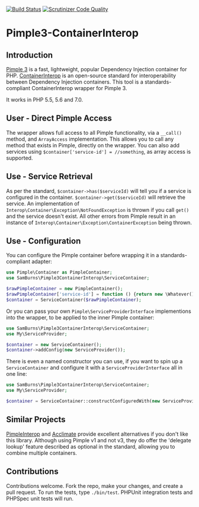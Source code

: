 [![Build Status](https://travis-ci.org/Sam-Burns/pimple3-containerinterop.svg?branch=master)](https://travis-ci.org/Sam-Burns/pimple3-containerinterop)
[![Scrutinizer Code Quality](https://scrutinizer-ci.com/g/Sam-Burns/pimple3-containerinterop/badges/quality-score.png?b=master)](https://scrutinizer-ci.com/g/Sam-Burns/pimple3-containerinterop/?branch=master)

Pimple3-ContainerInterop
========================

Introduction
------------

[Pimple 3](https://github.com/silexphp/Pimple) is a fast, lightweight, popular Dependency Injection container for PHP.  [ContainerInterop](https://github.com/container-interop/container-interop) is an open-source standard for interoperability between Dependency Injection containers.  This tool is a standards-compliant ContainerInterop wrapper for Pimple 3.

It works in PHP 5.5, 5.6 and 7.0.

User - Direct Pimple Access
---------------------------

The wrapper allows full access to all Pimple functionality, via a ```__call()``` method, and ```ArrayAccess```
implementation.  This allows you to call any method that exists in Pimple, directly on the wrapper.  You can also add
services using ```$container['service-id'] = //something```, as array access is supported.

Use - Service Retrieval
-----------------------

As per the standard, ```$container->has($serviceId)``` will tell you if a service is configured in the container.  ```$container->get($serviceId)``` will retrieve the service.  An implementation of ```Interop\Container\Exception\NotFoundException``` is thrown if you call ```get()``` and the service doesn't exist.  All other errors from Pimple result in an instance of ```Interop\Container\Exception\ContainerException``` being thrown.

Use - Configuration
-------------------

You can configure the Pimple container before wrapping it in a standards-compliant adapter:

```php
use Pimple\Container as PimpleContainer;
use SamBurns\Pimple3ContainerInterop\ServiceContainer;

$rawPimpleContainer = new PimpleContainer();
$rawPimpleContainer['service-id'] = function () {return new \Whatever();};
$container = ServiceContainer($rawPimpleContainer);
```

Or you can pass your own ```Pimple\ServiceProviderInterface``` implementions into the wrapper, to be applied to the inner Pimple container:

```php
use SamBurns\Pimple3ContainerInterop\ServiceContainer;
use My\ServiceProvider;

$container = new ServiceContainer();
$container->addConfig(new ServiceProvider());
```

There is even a named constructor you can use, if you want to spin up a ```ServiceContainer``` and configure it with a ```ServiceProviderInterface``` all in one line:

```php
use SamBurns\Pimple3ContainerInterop\ServiceContainer;
use My\ServiceProvider;

$container = ServiceContainer::constructConfiguredWith(new ServiceProvider());
```

Similar Projects
----------------

[PimpleInterop](https://github.com/moufmouf/pimple-interop) and [Acclimate](https://github.com/jeremeamia/acclimate-container) provide excellent alternatives if you don't like this library.  Although using Pimple v1 and not v3, they do offer the 'delegate lookup' feature described as optional in the standard, allowing you to combine multiple containers.

Contributions
-------------

Contributions welcome.  Fork the repo, make your changes, and create a pull request.  To run the tests, type ```./bin/test```.  PHPUnit integration tests and PHPSpec unit tests will run.
